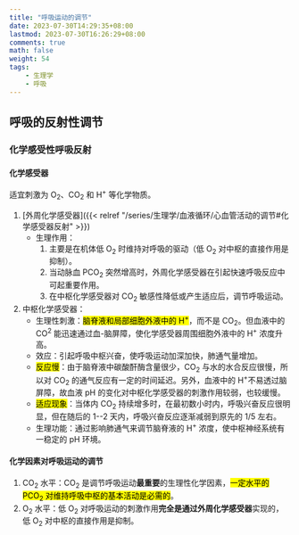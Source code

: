 ```yaml
---
title: "呼吸运动的调节"
date: 2023-07-30T14:29:35+08:00
lastmod: 2023-07-30T16:26:29+08:00
comments: true
math: false
weight: 54
tags:
    - 生理学
    - 呼吸
---
```


## 呼吸的反射性调节

### 化学感受性呼吸反射

#### 化学感受器

适宜刺激为 O<sub>2</sub>、CO<sub>2</sub>   和 H<sup>+</sup> 等化学物质。

1. [外周化学感受器]({{< relref "/series/生理学/血液循环/心血管活动的调节#化学感受器反射" >}})
    - 生理作用：
        1. 主要是在机体低 O<sub>2</sub> 时维持对呼吸的驱动（低 O<sub>2</sub> 对中枢的直接作用是抑制）。
        2. 当动脉血 PCO<sub>2</sub> 突然增高时，外周化学感受器在引起快速呼吸反应中可起重要作用。
        3. 在中枢化学感受器对 CO<sub>2</sub> 敏感性降低或产生适应后，调节呼吸运动。
2. 中枢化学感受器：
    - 生理性刺激：<mark>脑脊液和局部细胞外液中的 H<sup>+</sup></mark>，而不是 CO<sub>2</sub>。但血液中的 CO<sup>2</sup> 能迅速通过血-脑屏障，使化学感受器周围细胞外液中的 H<sup>+</sup> 浓度升高。
    - 效应：引起呼吸中枢兴奋，使呼吸运动加深加快，肺通气量增加。
    - <mark>反应慢</mark>：由于脑脊液中碳酸酐酶含量很少，CO<sub>2</sub> 与水的水合反应很慢，所以对 CO<sub>2</sub> 的通气反应有一定的时间延迟。另外，血液中的 H<sup>+</sup>不易透过脑屏障，故血液 pH 的变化对中枢化学感受器的刺激作用较弱，也较缓慢。
    - <mark>适应现象</mark>：当体内 CO<sub>2</sub> 持续增多时，在最初数小时内，呼吸兴奋反应很明显，但在随后的 1--2 天内，呼吸兴奋反应逐渐减弱到原先的 1/5 左右。
    - 生理功能：通过影响肺通气来调节脑脊液的 H<sup>+</sup> 浓度，使中枢神经系统有一稳定的 pH 环境。

#### 化学因素对呼吸运动的调节

1. CO<sub>2</sub> 水平：CO<sub>2</sub> 是调节呼吸运动**最重要**的生理性化学因素，<mark>一定水平的 PCO<sub>2</sub> 对维持呼吸中枢的基本活动是必需的</mark>。
2. O<sub>2</sub> 水平：低 O<sub>2</sub> 对呼吸运动的刺激作用**完全是通过外周化学感受器**实现的，低 O<sub>2</sub> 对中枢的直接作用是抑制。


